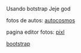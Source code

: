 Usando botstrap
Jeje god

fotos de autos: [autocosmos](https://www.autocosmos.cl/catalogo/sedan) 

pagina editor fotos: [pixl](https://pixlr.com/es/express/)

[bootstrap](https://www.w3schools.com/bootstrap5/)
